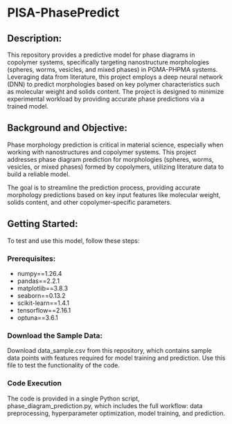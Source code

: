 # PISA-PhasePredict

## Description:
This repository provides a predictive model for phase diagrams in copolymer systems, specifically targeting nanostructure morphologies (spheres, worms, vesicles, and mixed phases) in PGMA-PHPMA systems. Leveraging data from literature, this project employs a deep neural network (DNN) to predict morphologies based on key polymer characteristics such as molecular weight and solids content. The project is designed to minimize experimental workload by providing accurate phase predictions via a trained model.

## Background and Objective:
Phase morphology prediction is critical in material science, especially when working with nanostructures and copolymer systems. This project addresses phase diagram prediction for morphologies (spheres, worms, vesicles, or mixed phases) formed by copolymers, utilizing literature data to build a reliable model.

The goal is to streamline the prediction process, providing accurate morphology predictions based on key input features like molecular weight, solids content, and other copolymer-specific parameters.

## Getting Started:
To test and use this model, follow these steps:

### Prerequisites:
- numpy==1.26.4 
- pandas==2.2.1 
- matplotlib==3.8.3 
- seaborn==0.13.2 
- scikit-learn==1.4.1 
- tensorflow==2.16.1 
- optuna==3.6.1 

### Download the Sample Data:
Download data_sample.csv from this repository, which contains sample data points with features required for model training and prediction. Use this file to test the functionality of the code.

### Code Execution
The code is provided in a single Python script, phase_diagram_prediction.py, which includes the full workflow: data preprocessing, hyperparameter optimization, model training, and prediction.
